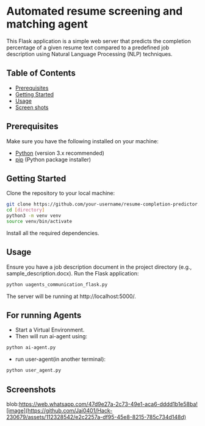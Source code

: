 # Automated resume screening and matching agent

This Flask application is a simple web server that predicts the completion percentage of a given resume text compared to a predefined job description using Natural Language Processing (NLP) techniques.

## Table of Contents

- [Prerequisites](#prerequisites)
- [Getting Started](#getting-started)
- [Usage](#usage)
- [Screen shots](#Screenshots)

## Prerequisites

Make sure you have the following installed on your machine:

- [Python](https://www.python.org/) (version 3.x recommended)
- [pip](https://pip.pypa.io/en/stable/installation/) (Python package installer)

## Getting Started
Clone the repository to your local machine:

   ```bash
   git clone https://github.com/your-username/resume-completion-predictor.git
   cd [directory]
   python3 -m venv venv
   source venv/bin/activate
   ```
   Install all the required dependencies.
## Usage
Ensure you have a job description document in the project directory (e.g., sample_description.docx).
Run the Flask application:
```bash
python uagents_communication_flask.py
```
The server will be running at http://localhost:5000/.
## For running Agents
- Start a Virtual Environment.
- Then will run ai-agent using:
```bash
python ai-agent.py
```
- run user-agent(in another terminal):
```bash
python user_agent.py
```
## Screenshots
blob:https://web.whatsapp.com/47d9e27a-2c73-49e1-aca6-dddd1b1e58ba![image](https://github.com/Jai0401/Hack-230679/assets/112328542/e2c2257a-df95-45e8-8215-785c734d148d)


